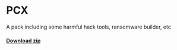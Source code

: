 # PCX
A pack including some harmful hack tools, ransomware builder, etc

#### [Download zip](https://github.com/Vichingo455/PCX/archive/refs/heads/master.zip)
